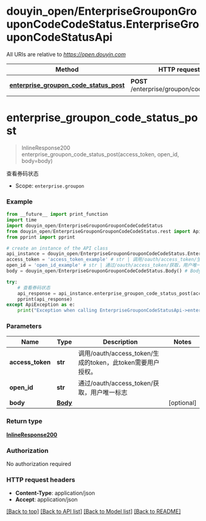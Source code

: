 # douyin_open/EnterpriseGrouponGrouponCodeCodeStatus.EnterpriseGrouponCodeStatusApi

All URIs are relative to *https://open.douyin.com*

Method | HTTP request | Description
------------- | ------------- | -------------
[**enterprise_groupon_code_status_post**](EnterpriseGrouponCodeStatusApi.md#enterprise_groupon_code_status_post) | **POST** /enterprise/groupon/code/status/ | 查看券码状态

# **enterprise_groupon_code_status_post**
> InlineResponse200 enterprise_groupon_code_status_post(access_token, open_id, body=body)

查看券码状态

* Scope: `enterprise.groupon` 

### Example
```python
from __future__ import print_function
import time
import douyin_open/EnterpriseGrouponGrouponCodeCodeStatus
from douyin_open/EnterpriseGrouponGrouponCodeCodeStatus.rest import ApiException
from pprint import pprint

# create an instance of the API class
api_instance = douyin_open/EnterpriseGrouponGrouponCodeCodeStatus.EnterpriseGrouponCodeStatusApi()
access_token = 'access_token_example' # str | 调用/oauth/access_token/生成的token，此token需要用户授权。
open_id = 'open_id_example' # str | 通过/oauth/access_token/获取，用户唯一标志
body = douyin_open/EnterpriseGrouponGrouponCodeCodeStatus.Body() # Body |  (optional)

try:
    # 查看券码状态
    api_response = api_instance.enterprise_groupon_code_status_post(access_token, open_id, body=body)
    pprint(api_response)
except ApiException as e:
    print("Exception when calling EnterpriseGrouponCodeStatusApi->enterprise_groupon_code_status_post: %s\n" % e)
```

### Parameters

Name | Type | Description  | Notes
------------- | ------------- | ------------- | -------------
 **access_token** | **str**| 调用/oauth/access_token/生成的token，此token需要用户授权。 | 
 **open_id** | **str**| 通过/oauth/access_token/获取，用户唯一标志 | 
 **body** | [**Body**](Body.md)|  | [optional] 

### Return type

[**InlineResponse200**](InlineResponse200.md)

### Authorization

No authorization required

### HTTP request headers

 - **Content-Type**: application/json
 - **Accept**: application/json

[[Back to top]](#) [[Back to API list]](../README.md#documentation-for-api-endpoints) [[Back to Model list]](../README.md#documentation-for-models) [[Back to README]](../README.md)


